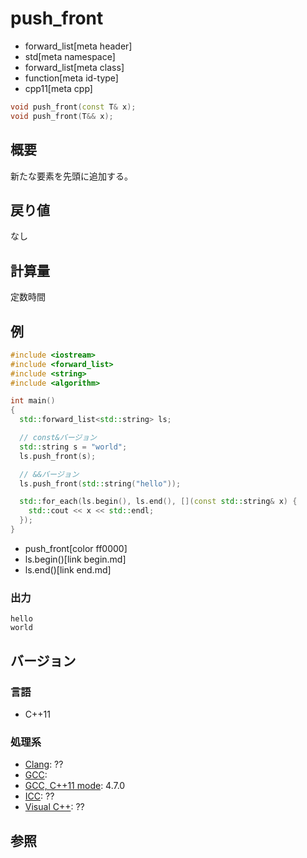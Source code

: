 # push_front
* forward_list[meta header]
* std[meta namespace]
* forward_list[meta class]
* function[meta id-type]
* cpp11[meta cpp]

```cpp
void push_front(const T& x);
void push_front(T&& x);
```

## 概要
新たな要素を先頭に追加する。


## 戻り値
なし


## 計算量
定数時間


## 例
```cpp example
#include <iostream>
#include <forward_list>
#include <string>
#include <algorithm>

int main()
{
  std::forward_list<std::string> ls;

  // const&バージョン
  std::string s = "world";
  ls.push_front(s);

  // &&バージョン
  ls.push_front(std::string("hello"));

  std::for_each(ls.begin(), ls.end(), [](const std::string& x) {
    std::cout << x << std::endl;
  });
}
```
* push_front[color ff0000]
* ls.begin()[link begin.md]
* ls.end()[link end.md]

### 出力
```
hello
world
```

## バージョン
### 言語
- C++11

### 処理系
- [Clang](/implementation.md#clang): ??
- [GCC](/implementation.md#gcc): 
- [GCC, C++11 mode](/implementation.md#gcc): 4.7.0
- [ICC](/implementation.md#icc): ??
- [Visual C++](/implementation.md#visual_cpp): ??


## 参照


